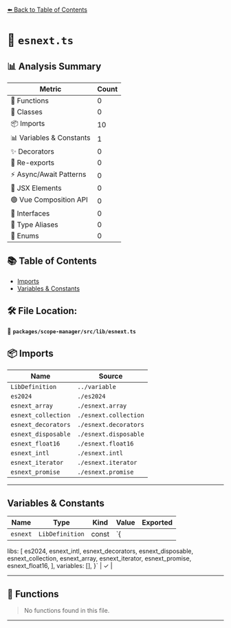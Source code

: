 [⬅️ Back to Table of Contents](../../../../index.md)

# 📄 `esnext.ts`

## 📊 Analysis Summary

| Metric | Count |
|--------|-------|
| 🔧 Functions | 0 |
| 🧱 Classes | 0 |
| 📦 Imports | 10 |
| 📊 Variables & Constants | 1 |
| ✨ Decorators | 0 |
| 🔄 Re-exports | 0 |
| ⚡ Async/Await Patterns | 0 |
| 💠 JSX Elements | 0 |
| 🟢 Vue Composition API | 0 |
| 📐 Interfaces | 0 |
| 📑 Type Aliases | 0 |
| 🎯 Enums | 0 |

## 📚 Table of Contents

- [Imports](#imports)
- [Variables & Constants](#variables-constants)

## 🛠️ File Location:
📂 **`packages/scope-manager/src/lib/esnext.ts`**

## 📦 Imports

| Name | Source |
|------|--------|
| `LibDefinition` | `../variable` |
| `es2024` | `./es2024` |
| `esnext_array` | `./esnext.array` |
| `esnext_collection` | `./esnext.collection` |
| `esnext_decorators` | `./esnext.decorators` |
| `esnext_disposable` | `./esnext.disposable` |
| `esnext_float16` | `./esnext.float16` |
| `esnext_intl` | `./esnext.intl` |
| `esnext_iterator` | `./esnext.iterator` |
| `esnext_promise` | `./esnext.promise` |


---

## Variables & Constants

| Name | Type | Kind | Value | Exported |
|------|------|------|-------|----------|
| `esnext` | `LibDefinition` | const | `{
  libs: [
    es2024,
    esnext_intl,
    esnext_decorators,
    esnext_disposable,
    esnext_collection,
    esnext_array,
    esnext_iterator,
    esnext_promise,
    esnext_float16,
  ],
  variables: [],
}` | ✓ |


---

## 🔧 Functions

> No functions found in this file.


---